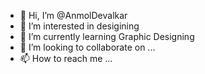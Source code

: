 - 👋 Hi, I’m @AnmolDevalkar
- 👀 I’m interested in desigining
- 🌱 I’m currently learning Graphic Designing
- 💞️ I’m looking to collaborate on ...
- 📫 How to reach me ...

<!---
AnmolDevalkar/AnmolDevalkar is a ✨ special ✨ repository because its `README.md` (this file) appears on your GitHub profile.
You can click the Preview link to take a look at your changes.
--->
